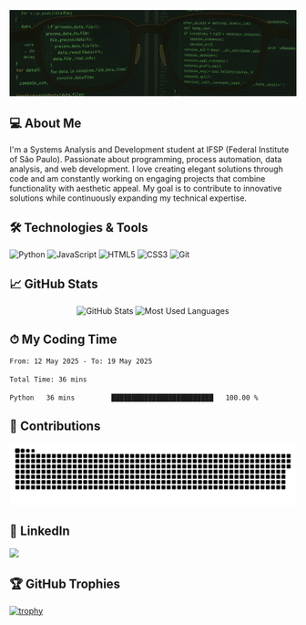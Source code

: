 </p>
    <img src="readme-assets/welcomegif.gif" />
</p>

## 💻 About Me
I'm a Systems Analysis and Development student at IFSP (Federal Institute of São Paulo). Passionate about programming, process automation, data analysis, and web development. I love creating elegant solutions through code and am constantly working on engaging projects that combine functionality with aesthetic appeal. My goal is to contribute to innovative solutions while continuously expanding my technical expertise.

## 🛠 Technologies & Tools
![Python](https://img.shields.io/badge/-Python-3776AB?style=flat-square&logo=Python&logoColor=white)
![JavaScript](https://img.shields.io/badge/-JavaScript-F7DF1E?style=flat-square&logo=javascript&logoColor=black)
![HTML5](https://img.shields.io/badge/-HTML5-E34F26?style=flat-square&logo=html5&logoColor=white)
![CSS3](https://img.shields.io/badge/-CSS3-1572B6?style=flat-square&logo=css3)
![Git](https://img.shields.io/badge/-Git-F05032?style=flat-square&logo=git&logoColor=white)

## 📈 GitHub Stats

<div align="center">
  <img src="https://github-readme-stats.vercel.app/api?username=wtomendes&show_icons=true&bg_color=000000&title_color=499b40&text_color=ffffff&icon_color=499b40&border_color=499b40" alt="GitHub Stats" height="180"/>
  <img src="https://github-readme-stats.vercel.app/api/top-langs/?username=wtomendes&layout=compact&bg_color=000000&title_color=499b40&text_color=ffffff&border_color=499b40" alt="Most Used Languages" height="180"/>
</div>

## ⏱ My Coding Time
<!--START_SECTION:waka-->

```text
From: 12 May 2025 - To: 19 May 2025

Total Time: 36 mins

Python   36 mins         █████████████████████████   100.00 %
```

<!--END_SECTION:waka-->


## 🐍 Contributions
<p align="center">
  <img src="https://github.com/wtomendes/wtomendes/blob/main/output/github-contribution-grid-snake.svg" alt="Snake animation" />
</p>


## 💼 LinkedIn
<a href="https://www.linkedin.com/in/wmendesc/" target="_blank">
  <img src="https://img.shields.io/badge/LinkedIn-499b40?style=for-the-badge&logo=linkedin&logoColor=white"/>
</a>

## 🏆 GitHub Trophies
[![trophy](https://github-profile-trophy.vercel.app/?username=wtomendes&theme=onedark)](https://github.com/ryo-ma/github-profile-trophy)
